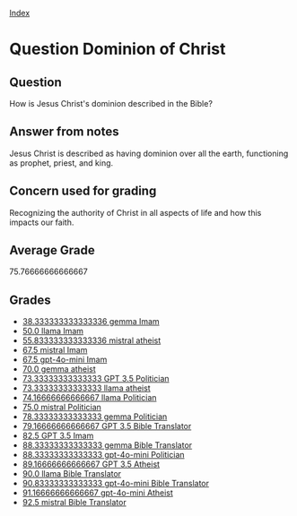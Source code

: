 
[Index](../../index.md)
# Question Dominion of Christ
## Question
How is Jesus Christ's dominion described in the Bible?

## Answer from notes
Jesus Christ is described as having dominion over all the earth, functioning as prophet, priest, and king.

## Concern used for grading
Recognizing the authority of Christ in all aspects of life and how this impacts our faith.

## Average Grade
75.76666666666667

## Grades
 * [38.333333333333336 gemma Imam](../answers/gemma_Imam/Dominion_of_Christ.md)
 * [50.0 llama Imam](../answers/llama_Imam/Dominion_of_Christ.md)
 * [55.833333333333336 mistral atheist](../answers/mistral_atheist/Dominion_of_Christ.md)
 * [67.5 mistral Imam](../answers/mistral_Imam/Dominion_of_Christ.md)
 * [67.5 gpt-4o-mini Imam](../answers/gpt-4o-mini_Imam/Dominion_of_Christ.md)
 * [70.0 gemma atheist](../answers/gemma_atheist/Dominion_of_Christ.md)
 * [73.33333333333333 GPT 3.5 Politician](../answers/GPT_3.5_Politician/Dominion_of_Christ.md)
 * [73.33333333333333 llama atheist](../answers/llama_atheist/Dominion_of_Christ.md)
 * [74.16666666666667 llama Politician](../answers/llama_Politician/Dominion_of_Christ.md)
 * [75.0 mistral Politician](../answers/mistral_Politician/Dominion_of_Christ.md)
 * [78.33333333333333 gemma Politician](../answers/gemma_Politician/Dominion_of_Christ.md)
 * [79.16666666666667 GPT 3.5 Bible Translator](../answers/GPT_3.5_Bible_Translator/Dominion_of_Christ.md)
 * [82.5 GPT 3.5 Imam](../answers/GPT_3.5_Imam/Dominion_of_Christ.md)
 * [88.33333333333333 gemma Bible Translator](../answers/gemma_Bible_Translator/Dominion_of_Christ.md)
 * [88.33333333333333 gpt-4o-mini Politician](../answers/gpt-4o-mini_Politician/Dominion_of_Christ.md)
 * [89.16666666666667 GPT 3.5 Atheist](../answers/GPT_3.5_Atheist/Dominion_of_Christ.md)
 * [90.0 llama Bible Translator](../answers/llama_Bible_Translator/Dominion_of_Christ.md)
 * [90.83333333333333 gpt-4o-mini Bible Translator](../answers/gpt-4o-mini_Bible_Translator/Dominion_of_Christ.md)
 * [91.16666666666667 gpt-4o-mini Atheist](../answers/gpt-4o-mini_Atheist/Dominion_of_Christ.md)
 * [92.5 mistral Bible Translator](../answers/mistral_Bible_Translator/Dominion_of_Christ.md)
